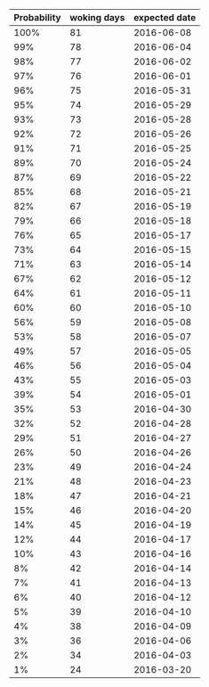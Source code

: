| Probability | woking days | expected date | 
| --- | --- | --- | 
| 100% | 81 | 2016-06-08 | 
| 99% | 78 | 2016-06-04 | 
| 98% | 77 | 2016-06-02 | 
| 97% | 76 | 2016-06-01 | 
| 96% | 75 | 2016-05-31 | 
| 95% | 74 | 2016-05-29 | 
| 93% | 73 | 2016-05-28 | 
| 92% | 72 | 2016-05-26 | 
| 91% | 71 | 2016-05-25 | 
| 89% | 70 | 2016-05-24 | 
| 87% | 69 | 2016-05-22 | 
| 85% | 68 | 2016-05-21 | 
| 82% | 67 | 2016-05-19 | 
| 79% | 66 | 2016-05-18 | 
| 76% | 65 | 2016-05-17 | 
| 73% | 64 | 2016-05-15 | 
| 71% | 63 | 2016-05-14 | 
| 67% | 62 | 2016-05-12 | 
| 64% | 61 | 2016-05-11 | 
| 60% | 60 | 2016-05-10 | 
| 56% | 59 | 2016-05-08 | 
| 53% | 58 | 2016-05-07 | 
| 49% | 57 | 2016-05-05 | 
| 46% | 56 | 2016-05-04 | 
| 43% | 55 | 2016-05-03 | 
| 39% | 54 | 2016-05-01 | 
| 35% | 53 | 2016-04-30 | 
| 32% | 52 | 2016-04-28 | 
| 29% | 51 | 2016-04-27 | 
| 26% | 50 | 2016-04-26 | 
| 23% | 49 | 2016-04-24 | 
| 21% | 48 | 2016-04-23 | 
| 18% | 47 | 2016-04-21 | 
| 15% | 46 | 2016-04-20 | 
| 14% | 45 | 2016-04-19 | 
| 12% | 44 | 2016-04-17 | 
| 10% | 43 | 2016-04-16 | 
| 8% | 42 | 2016-04-14 | 
| 7% | 41 | 2016-04-13 | 
| 6% | 40 | 2016-04-12 | 
| 5% | 39 | 2016-04-10 | 
| 4% | 38 | 2016-04-09 | 
| 3% | 36 | 2016-04-06 | 
| 2% | 34 | 2016-04-03 | 
| 1% | 24 | 2016-03-20 | 
